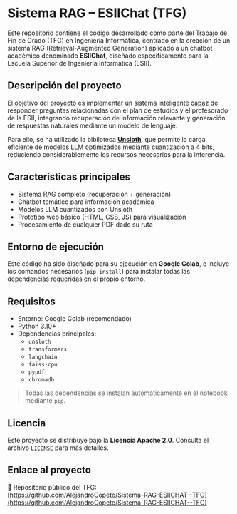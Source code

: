 # Sistema RAG – ESIIChat (TFG)

Este repositorio contiene el código desarrollado como parte del Trabajo de Fin de Grado (TFG) en Ingeniería Informática, centrado en la creación de un sistema RAG (Retrieval-Augmented Generation) aplicado a un chatbot académico denominado **ESIIChat**, diseñado específicamente para la Escuela Superior de Ingeniería Informática (ESII).

## Descripción del proyecto

El objetivo del proyecto es implementar un sistema inteligente capaz de responder preguntas relacionadas con el plan de estudios y el profesorado de la ESII, integrando recuperación de información relevante y generación de respuestas naturales mediante un modelo de lenguaje.

Para ello, se ha utilizado la biblioteca **[Unsloth](https://github.com/unslothai/unsloth)**, que permite la carga eficiente de modelos LLM optimizados mediante cuantización a 4 bits, reduciendo considerablemente los recursos necesarios para la inferencia.

## Características principales

- Sistema RAG completo (recuperación + generación)
- Chatbot temático para información académica
- Modelos LLM cuantizados con Unsloth
- Prototipo web básico (HTML, CSS, JS) para visualización
- Procesamiento de cualquier PDF dado su ruta

## Entorno de ejecución

Este código ha sido diseñado para su ejecución en **Google Colab**, e incluye los comandos necesarios (`pip install`) para instalar todas las dependencias requeridas en el propio entorno.

## Requisitos

- Entorno: Google Colab (recomendado)
- Python 3.10+
- Dependencias principales:
  - `unsloth`
  - `transformers`
  - `langchain`
  - `faiss-cpu`
  - `pypdf`
  - `chromadb`

> Todas las dependencias se instalan automáticamente en el notebook mediante `pip`.

## Licencia

Este proyecto se distribuye bajo la **Licencia Apache 2.0**. Consulta el archivo [`LICENSE`](./LICENSE) para más detalles.

## Enlace al proyecto

📂 Repositorio público del TFG:  
[https://github.com/AlejandroCopete/Sistema-RAG-ESIICHAT--TFG](https://github.com/AlejandroCopete/Sistema-RAG-ESIICHAT--TFG)
